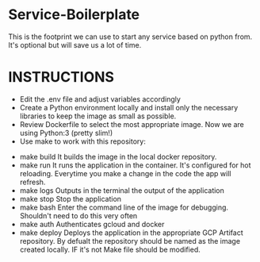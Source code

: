 # Service-Boilerplate

This is the footprint we can use to start any service based on python from. It's optional but will save us a lot of time.

# INSTRUCTIONS

* Edit the .env file and adjust variables accordingly
* Create a Python environment locally and install only the necessary libraries to keep the image as small as possible.
* Review Dockerfile to select the most appropriate image. Now we are using Python:3 (pretty slim!)
* Use make <COMMAND> to work with this repository:

- make build
It builds the image in the local docker repository.
- make run
It runs the application in the container. It's configured for hot reloading. Everytime you make a change in the code the app will refresh.
- make logs
Outputs in the terminal the output of the application
- make stop
Stop the application
- make bash
Enter the command line of the image for debugging. Shouldn't need to do this very often
- make auth
Authenticates gcloud and docker
- make deploy
Deploys the application in the appropriate GCP Artifact repository. By defualt the repository should be named as the image created locally. IF it's not Make file should be modified.
